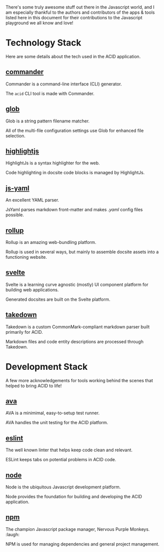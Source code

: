 
There's some truly awesome stuff out there in the Javascript world, and I am especially thankful to the authors and contributors of the apps & tools listed here in this document for their contributions to the Javascript playground we all know and love!

# Technology Stack

Here are some details about the tech used in the ACID application.


## [commander](https://www.npmjs.com/package/commander)

Commander is a command-line interface (CLI) generator.

The `acid` CLI tool is made with Commander.


## [glob](https://www.npmjs.com/package/glob)

Glob is a string pattern filename matcher.

All of the multi-file configuration settings use Glob for enhanced file selection. 


## [highlightjs](https://highlightjs.org)

HighlightJs is a syntax highlighter for the web.

Code highlighting in docsite code blocks is managed by HighlightJs.


## [js-yaml](https://www.npmjs.com/package/js-yaml)

An excellent YAML parser.

JsYaml parses markdown front-matter and makes *.yaml* config files possible.


## [rollup](https://rollupjs.org)

Rollup is an amazing web-bundling platform.

Rollup is used in several ways, but mainly to assemble docsite assets into a functioning website.


## [svelte](https://svelte.dev)

Svelte is a learning curve agnostic (mostly) UI component platform for building web applications.

Generated docsites are built on the Svelte platform.


## [takedown](https://www.npmjs.com/package/takedown)

Takedown is a custom CommonMark-compliant markdown parser built primarily for ACID.

Markdown files and code entity descriptions are processed through Takedown.


# Development Stack

A few more acknowledgements for tools working behind the scenes that helped to bring ACID to life!


## [ava](https://www.npmjs.com/package/ava)

AVA is a minimimal, easy-to-setup test runner.

AVA handles the unit testing for the ACID platform.


## [eslint](https://eslint.org)

The well known linter that helps keep code clean and relevant.

ESLint keeps tabs on potential problems in ACID code.


## [node](http://nodejs.org)

Node is the ubiquitous Javascript development platform.

Node provides the foundation for building and developing the ACID application.


## [npm](http://www.npmjs.com)

The champion Javascript package manager, Nervous Purple Monkeys. :laugh:

NPM is used for managing dependencies and general project management.

